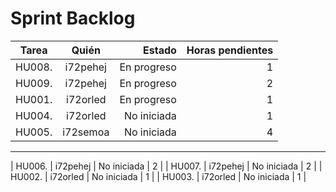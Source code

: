 # Sprint Backlog

| Tarea      | Quién         | Estado         | Horas pendientes |
| ---------- |:-------------:| --------------:|--------------:|
| HU008.     | i72pehej      | En progreso    | 1 |
| HU009.     | i72pehej      | En progreso    | 2 |
| HU001.     | i72orled      | En progreso    | 1 |
| HU004.     | i72orled      | No iniciada    | 1 |
| HU005.     | i72semoa      | No iniciada    | 4 |

---

| HU006.     | i72pehej      | No iniciada    | 2 |
| HU007.     | i72pehej      | No iniciada    | 2 |
| HU002.     | i72orled      | No iniciada    | 1 |
| HU003.     | i72orled      | No iniciada    | 1 |

